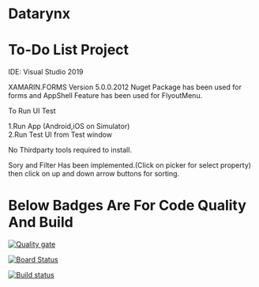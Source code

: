 # Datarynx


<h1>To-Do List Project</h1>

IDE: Visual Studio 2019 

XAMARIN.FORMS Version 5.0.0.2012 Nuget Package has been used for forms and AppShell Feature has been used for FlyoutMenu.

To Run UI Test

1.Run App (Android,iOS on Simulator) <br>
2.Run Test UI from Test window


No Thirdparty tools required to install.

Sory and Filter Has been implemented.(Click on picker for select property) then click on up and down arrow buttons for sorting.


<h1>Below Badges Are For Code Quality And Build</h1>

[![Quality gate](https://sonarcloud.io/api/project_badges/quality_gate?project=Datarynx)](https://sonarcloud.io/dashboard?id=Datarynx)

[![Board Status](https://myarmoor.visualstudio.com/8f7b81cf-0828-4da8-8d52-c9caddcdc3cd/66f7ba17-365d-4854-bf0e-da77812cd415/_apis/work/boardbadge/9aeef5bb-ea52-495c-9115-1894abd215c2)](https://myarmoor.visualstudio.com/8f7b81cf-0828-4da8-8d52-c9caddcdc3cd/_boards/board/t/66f7ba17-365d-4854-bf0e-da77812cd415/Microsoft.RequirementCategory/)


[![Build status](https://myarmoor.visualstudio.com/Datarynx/_apis/build/status/Datarynx-Xamarin.Android-CI)](https://myarmoor.visualstudio.com/Datarynx/_build/latest?definitionId=14)
